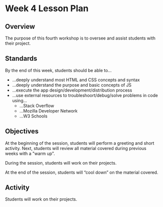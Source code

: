 # Week 4 Lesson Plan

## Overview

The purpose of this fourth workshop is to oversee and assist students with their project.

## Standards

By the end of this week, students should be able to...
* ...deeply understand most HTML and CSS concepts and syntax
* ...deeply understand the purpose and basic concepts of JS
* ...execute the app design/development/distribution process
* ...use external resources to troubleshoort/debug/solve problems in code using...
    * ...Stack Overflow
    * ...Mozilla Developer Network
    * ...W3 Schools
    
## Objectives

At the beginning of the session, students will perform a greeting and short activity. Next, students will review all material covered during previous weeks with a "warm up".

During the session, students will work on their projects.

At the end of the session, students will “cool down” on the material covered.

## Activity

Students will work on their projects.
